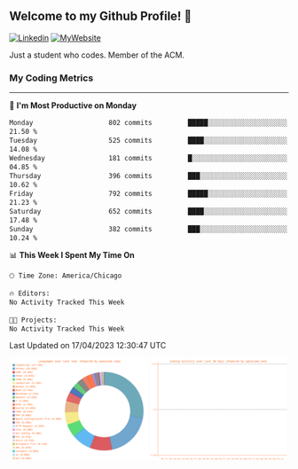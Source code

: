 ## Welcome to my Github Profile! 👋

[![Linkedin](https://img.shields.io/badge/LinkedIn-0077B5?style=for-the-badge&logo=linkedin&logoColor=white)](https://www.linkedin.com/in/mkeleti)   [![MyWebsite](https://img.shields.io/badge/website-000000?style=for-the-badge&logo=About.me&logoColor=white)](https://mkeleti.com)

Just a student who codes. Member of the ACM.

### My Coding Metrics

---

<!--START_SECTION:waka-->
📅 **I'm Most Productive on Monday** 

```text
Monday                   802 commits         █████░░░░░░░░░░░░░░░░░░░░   21.50 % 
Tuesday                  525 commits         ████░░░░░░░░░░░░░░░░░░░░░   14.08 % 
Wednesday                181 commits         █░░░░░░░░░░░░░░░░░░░░░░░░   04.85 % 
Thursday                 396 commits         ███░░░░░░░░░░░░░░░░░░░░░░   10.62 % 
Friday                   792 commits         █████░░░░░░░░░░░░░░░░░░░░   21.23 % 
Saturday                 652 commits         ████░░░░░░░░░░░░░░░░░░░░░   17.48 % 
Sunday                   382 commits         ███░░░░░░░░░░░░░░░░░░░░░░   10.24 % 
```


📊 **This Week I Spent My Time On** 

```text
🕑︎ Time Zone: America/Chicago

🔥 Editors: 
No Activity Tracked This Week

🐱‍💻 Projects: 
No Activity Tracked This Week
```


 Last Updated on 17/04/2023 12:30:47 UTC
<!--END_SECTION:waka-->

<p align="center" >
<img width="49%" alt="My most used Languages" src="assets/waka-langs.svg"/>
<img width="49%" alt="My activity over last month" src="assets/waka-activs.svg"/>
</p>